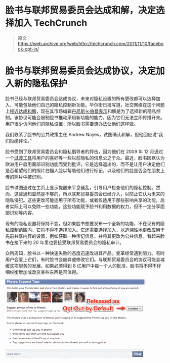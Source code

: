# 脸书与联邦贸易委员会达成和解，决定选择加入 TechCrunch

> 原文：<https://web.archive.org/web/http://techcrunch.com/2011/11/10/facebook-opt-in/>

# 脸书与联邦贸易委员会达成协议，决定加入新的隐私保护

脸书已经与联邦贸易委员会达成协议，未来对隐私设置的所有更改都可以选择加入，可能包括他们自己的隐私控制新功能。华尔街日报写道，社交网络在这个问题上[接近达成和解](https://web.archive.org/web/20230205011131/http://online.wsj.com/article_email/SB10001424052970204224604577030383745515166-lMyQjAxMTAxMDEwMDExNDAyWj.html)，现在其市场编辑[丹尼斯·k·伯曼表示](https://web.archive.org/web/20230205011131/http://twitter.com/#!/dkberman/status/134738918397587457)和解是为了选择新的隐私控制。该协议可能会限制脸书推动采用新功能的能力，因为它们无法立即传播开来。用户很少访问他们的隐私设置，所以脸书需要想办法让他们这样做。

我们联系了脸书的公共政策主任 Andrew Noyes，试图确认和解，但他回应说“我们拒绝评论。”

脸书受到了联邦贸易委员会和隐私倡导者的抨击，因为他们在 2009 年 12 月通过一个[过渡工具](https://web.archive.org/web/20230205011131/https://techcrunch.com/2009/12/09/facebook-privacy/)将用户的喜好等一些以前隐私的信息公之于众。最近，脸书因默认为欧洲用户启用面部识别功能而受到批评。它是选择退出的，而不是让用户决定他们是否希望他们的照片扫描人脸以帮助他们进行标记，以及他们的脸是否会在朋友上传的照片中被识别。

脸书试图通过在主页上显示提醒来平息骚乱，引导用户检查他们的隐私控制。然而，这些通知显然是不够的，所以联邦贸易委员会已经介入，以防止它认为未来的隐私侵犯。这些更改可能适用于所有功能，或者仅适用于那些影响共享的功能。后者实际上可以免除一些功能，这些功能赋予脸书利用数据的权力，但不一定分享面部识别等内容。

现有的隐私设置将保持不变，但如果脸书想要发布一个全新的功能，不在现有的隐私控制范围内，它将不得不选择加入。它还需要选择加入，以追溯性地更改应用于先前共享内容的设置，例如获取一种传记信息，并将其更改为公共信息。看起来脸书在接下来的 20 年里也要接受联邦贸易委员会的隐私审计。

众所周知，脸书以一种快速失败的态度迅速改进其产品。变革经常遇到阻力。有时用户会爱上它们，有时脸书会废弃或修改它们。与联邦贸易委员会的协议可能会减缓这项服务的发展。如果必须得到 8 亿用户中每一个人的批准，脸书将不得不仔细权衡增加或改变某些东西是否值得。

[![](img/29399699a7c96fdde9fea4132bff3c52.png "Facial-Recognition-Opt-Out")](https://web.archive.org/web/20230205011131/https://techcrunch.com/wp-content/uploads/2011/11/facial-recognition-opt-out1-1-d.png)